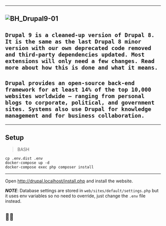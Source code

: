 -----------------------------------------------------------------------------------------------------------------------------------------------------------------
![BH_Drupal9-01](https://user-images.githubusercontent.com/73672879/162577161-740fe7d5-a94e-4f37-b299-a164b34e5224.jpeg)
-----------------------------------------------------------------------------------------------------------------------------------------------------------------
```Drupal 9 is a cleaned-up version of Drupal 8. It is the same as the last Drupal 8 minor version with our own deprecated code removed and third-party dependencies updated. Most extensions will only need a few changes. Read more about how this is done and what it means.```
-----------------------------------------------------------------------------------------------------------------------------------------------------------------
```Drupal provides an open-source back-end framework for at least 14% of the top 10,000 websites worldwide – ranging from personal blogs to corporate, political, and government sites. Systems also use Drupal for knowledge management and for business collaboration.```
-----------------------------------------------------------------------------------------------------------------------------------------------------------------

-----------------------------------------------------------------------------------------------------------------------------------------------------------------
## Setup

>BASH
```
cp .env.dist .env
docker-compose up -d
docker-compose exec php composer install
```
-----------------------------------------------------------------------------------------------------------------------------------------------------------------

Open http://drupal.localhost/install.php and install the website.

**_NOTE_**:
Database settings are stored in `web/sites/default/settings.php` but it uses env variables so no need to override, just change the `.env` file instead.

🏴‍☠️
-----------------------------------------------------------------------------------------------------------------------------------------------------------------
